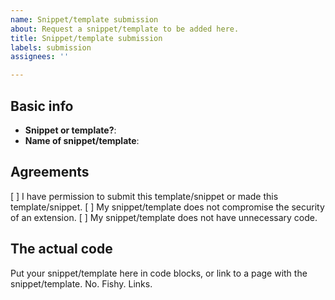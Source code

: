 ```yaml
---
name: Snippet/template submission
about: Request a snippet/template to be added here.
title: Snippet/template submission
labels: submission
assignees: ''

---
```


## Basic info
- **Snippet or template?**: 
- **Name of snippet/template**: 
## Agreements
[ ] I have permission to submit this template/snippet or made this template/snippet.
[ ] My snippet/template does not compromise the security of an extension.
[ ] My snippet/template does not have unnecessary code.
## The actual code
Put your snippet/template here in code blocks, or link to a page with the snippet/template. No. Fishy. Links.

